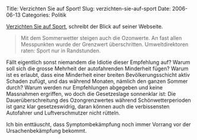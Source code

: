 Title: Verzichten Sie auf Sport!
Slug: verzichten-sie-auf-sport
Date: 2006-06-13
Categories: Politik

[Verzichten Sie auf Sport](http://www.blick.ch/news/schweiz/artikel38800), schreibt der Blick auf seiner Webseite.

> Mit dem Sommerwetter steigen auch die Ozonwerte. An fast allen Messpunkten wurde der Grenzwert überschritten. Umweltdirektoren raten: Sport nur in Randstunden.

Fällt eigentlich sonst niemandem die Idiotie dieser Empfehlung auf? Warum soll sich die grosse Mehrheit der autofahrenden Minderheit fügen? Warum ist es erlaubt, dass eine Minderheit einer breiten Bevölkerungsschicht aktiv Schaden zufügt, und das während Monaten, nämlich den ganzen Sommer durch? Warum werden nur Empfehlungen abgegeben und keine Massnahmen ergriffen, wo doch die Gesetzeslage sonnenklar ist: Die Dauerüberschreitung des Ozongrenzwertes während Schönwetterperioden ist ganz klar gesetzeswidrig, daran können auch die verbissensten Autofahrer und Luftverschmutzer nicht rütteln.

Ich bin enttäuscht, dass Symptombekämpfung noch immer Vorrang vor der Ursachenbekämpfung bekommt.
